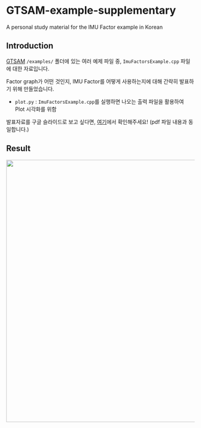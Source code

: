# GTSAM-example-supplementary
A personal study material for the IMU Factor example in Korean

## Introduction

[GTSAM](https://github.com/borglab/gtsam) `/examples/` 폴더에 있는 여러 예제 파일 중, `ImuFactorsExample.cpp` 파일에 대한 자료입니다.  

Factor graph가 어떤 것인지, IMU Factor를 어떻게 사용하는지에 대해 간략히 발표하기 위해 만들었습니다.

- `plot.py` : `ImuFactorsExample.cpp`를 실행하면 나오는 출력 파일을 활용하여 Plot 시각화를 위함  

발표자료를 구글 슬라이드로 보고 싶다면, [여기](https://docs.google.com/presentation/d/190tJ22HthIal2h6ZpHzNk4XwZ_aS6p1KpyPPBBy1m5g/edit?usp=sharing)에서 확인해주세요! (pdf 파일 내용과 동일합니다.)  

## Result  

<p align="center"><img src="https://user-images.githubusercontent.com/41863759/202358799-0cf5b6cc-59c5-4c4f-af65-e509be1ecb08.png" width = "700" ></p>  

